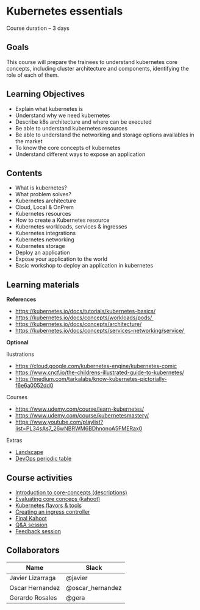 # Kubernetes essentials  

Course duration – 3 days  

## Goals
This course will prepare the trainees to understand kubernetes core concepts, including cluster architecture and components, identifying the role of each of them. 

## Learning Objectives
* Explain what kubernetes is 
* Understand why we need kubernetes
* Describe k8s architecture and where can be executed
* Be able to understand kubernetes resources
* Be able to understand the networking and storage options availables in the market
* To know the core concepts of kubernetes 
* Understand different ways to expose an application 

## Contents
* What is kubernetes? 
* What problem solves? 
* Kubernetes architecture 
* Cloud, Local & OnPrem
* Kubernetes resources 
* How to create a Kubernetes resource 
* Kubernetes workloads, services & ingresses
* Kubernetes integrations
* Kubernetes networking
* Kubernetes storage
* Deploy an application 
* Expose your application to the world  
* Basic workshop to deploy an application in kubernetes 



## Learning materials

**References**

- https://kubernetes.io/docs/tutorials/kubernetes-basics/ 
- https://kubernetes.io/docs/concepts/workloads/pods/  
- https://kubernetes.io/docs/concepts/architecture/ 
- https://kubernetes.io/docs/concepts/services-networking/service/  

**Optional**

Ilustrations

- https://cloud.google.com/kubernetes-engine/kubernetes-comic
- https://www.cncf.io/the-childrens-illustrated-guide-to-kubernetes/
- https://medium.com/tarkalabs/know-kubernetes-pictorially-f6e6a0052dd0 

Courses

- https://www.udemy.com/course/learn-kubernetes/
- https://www.udemy.com/course/kubernetesmastery/
- https://www.youtube.com/playlist?list=PL34sAs7_26wNBRWM6BDhnonoA5FMERax0 

Extras

- [Landscape](https://landscape.cncf.io)
- [DevOps periodic table](https://blog.xebialabs.com/2019/12/11/version-4-of-the-periodic-table-of-devops-tools-is-coming/ )

## Course activities
  
* [Introduction to core-concepts (descriptions)](core-concepts.md)
* [Evaluating core conceps (kahoot)](kahoot_one.md)  
* [Kubernetes flavors & tools](flavors-tools.md)
* [Creating an ingress controller](ingress-practice.md)   
* [Final Kahoot](kahoot_final.md)
* [Q&A session](q_a.md)
* [Feedback session](mentee.md)



## Collaborators

Name     |   Slack  | 
---------|----------|
 Javier Lizarraga   | @javier | 
 Oscar Hernandez    | @oscar_hernandez |
 Gerardo Rosales    | @gera |



